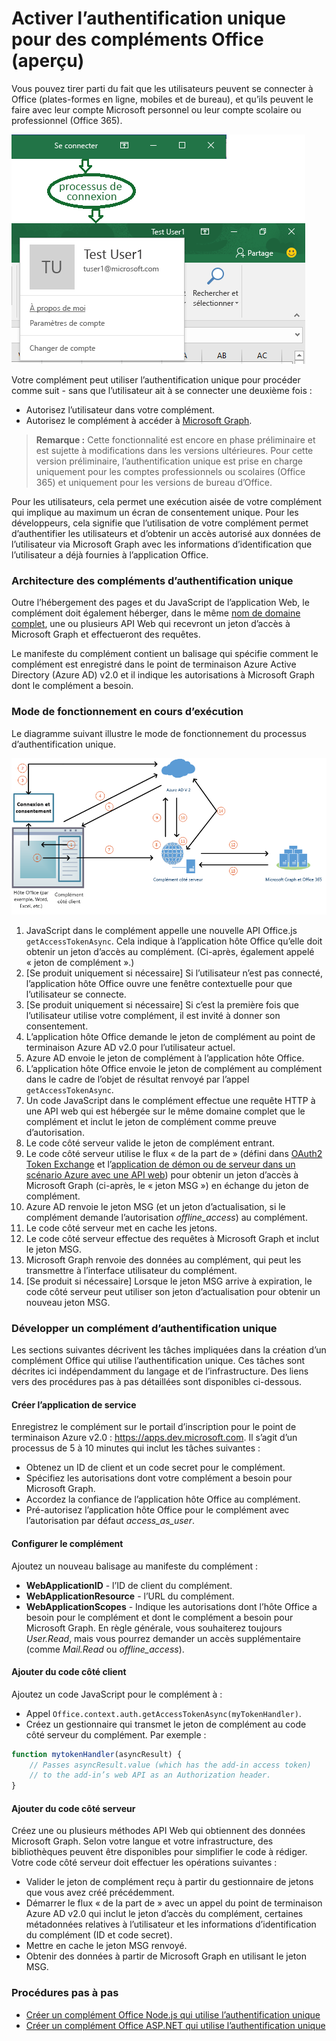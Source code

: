 # <a name="enable-single-sign-on-for-office-add-ins-preview"></a>Activer l’authentification unique pour des compléments Office (aperçu)

Vous pouvez tirer parti du fait que les utilisateurs peuvent se connecter à Office (plates-formes en ligne, mobiles et de bureau), et qu’ils peuvent le faire avec leur compte Microsoft personnel ou leur compte scolaire ou professionnel (Office 365). 

![Image illustrant le processus de connexion pour un complément](../../images/OfficeHostTitleBarLogin.png)

Votre complément peut utiliser l’authentification unique pour procéder comme suit - sans que l’utilisateur ait à se connecter une deuxième fois :

* Autorisez l’utilisateur dans votre complément.
* Autorisez le complément à accéder à [Microsoft Graph](https://developer.microsoft.com/graph/docs). 

>**Remarque :** Cette fonctionnalité est encore en phase préliminaire et est sujette à modifications dans les versions ultérieures. Pour cette version préliminaire, l’authentification unique est prise en charge uniquement pour les comptes professionnels ou scolaires (Office 365) et uniquement pour les versions de bureau d’Office. 

Pour les utilisateurs, cela permet une exécution aisée de votre complément qui implique au maximum un écran de consentement unique. Pour les développeurs, cela signifie que l’utilisation de votre complément permet d’authentifier les utilisateurs et d’obtenir un accès autorisé aux données de l’utilisateur via Microsoft Graph avec les informations d’identification que l’utilisateur a déjà fournies à l’application Office.
 

### <a name="sso-add-in-architecture"></a>Architecture des compléments d’authentification unique

Outre l’hébergement des pages et du JavaScript de l’application Web, le complément doit également héberger, dans le même [nom de domaine complet](https://msdn.microsoft.com/en-us/library/windows/desktop/ms682135(v=vs.85).aspx#_dns_fully_qualified_domain_name_fqdn__gly), une ou plusieurs API Web qui recevront un jeton d’accès à Microsoft Graph et effectueront des requêtes.

Le manifeste du complément contient un balisage qui spécifie comment le complément est enregistré dans le point de terminaison Azure Active Directory (Azure AD) v2.0 et il indique les autorisations à Microsoft Graph dont le complément a besoin.

### <a name="how-it-works-at-runtime"></a>Mode de fonctionnement en cours d’exécution

Le diagramme suivant illustre le mode de fonctionnement du processus d’authentification unique. 
<!-- Minor fixes to the text in the diagram - change V2 to v2.0, and change "(e.g. Word, Excel, etc.)" to "(for example, Word, Excel)". -->
![Diagramme illustrant le processus d’authentification unique](../../images/SSOOverviewDiagram.png)

1. JavaScript dans le complément appelle une nouvelle API Office.js `getAccessTokenAsync`. Cela indique à l’application hôte Office qu’elle doit obtenir un jeton d’accès au complément. (Ci-après, également appelé « jeton de complément ».)
1. [Se produit uniquement si nécessaire] Si l’utilisateur n’est pas connecté, l’application hôte Office ouvre une fenêtre contextuelle pour que l’utilisateur se connecte. 
1. [Se produit uniquement si nécessaire] Si c’est la première fois que l’utilisateur utilise votre complément, il est invité à donner son consentement. 
1. L’application hôte Office demande le jeton de complément au point de terminaison Azure AD v2.0 pour l’utilisateur actuel.
1. Azure AD envoie le jeton de complément à l’application hôte Office.
1. L’application hôte Office envoie le jeton de complément au complément dans le cadre de l’objet de résultat renvoyé par l’appel `getAccessTokenAsync`.
1. Un code JavaScript dans le complément effectue une requête HTTP à une API web qui est hébergée sur le même domaine complet que le complément et inclut le jeton de complément comme preuve d’autorisation.  
1. Le code côté serveur valide le jeton de complément entrant.
1. Le code côté serveur utilise le flux « de la part de » (défini dans [OAuth2 Token Exchange](https://tools.ietf.org/html/draft-ietf-oauth-token-exchange-02) et l’[application de démon ou de serveur dans un scénario Azure avec une API web](https://docs.microsoft.com/en-us/azure/active-directory/develop/active-directory-authentication-scenarios#daemon-or-server-application-to-web-api)) pour obtenir un jeton d’accès à Microsoft Graph (ci-après, le « jeton MSG ») en échange du jeton de complément. 
1. Azure AD renvoie le jeton MSG (et un jeton d’actualisation, si le complément demande l’autorisation *offline_access*) au complément.
1. Le code côté serveur met en cache les jetons.
1. Le code côté serveur effectue des requêtes à Microsoft Graph et inclut le jeton MSG.
1. Microsoft Graph renvoie des données au complément, qui peut les transmettre à l’interface utilisateur du complément. 
1. [Se produit si nécessaire] Lorsque le jeton MSG arrive à expiration, le code côté serveur peut utiliser son jeton d’actualisation pour obtenir un nouveau jeton MSG.

### <a name="develop-an-sso-add-in"></a>Développer un complément d’authentification unique

Les sections suivantes décrivent les tâches impliquées dans la création d’un complément Office qui utilise l’authentification unique. Ces tâches sont décrites ici indépendamment du langage et de l’infrastructure. Des liens vers des procédures pas à pas détaillées sont disponibles ci-dessous.

#### <a name="create-the-service-application"></a>Créer l’application de service

Enregistrez le complément sur le portail d’inscription pour le point de terminaison Azure v2.0 : https://apps.dev.microsoft.com. Il s’agit d’un processus de 5 à 10 minutes qui inclut les tâches suivantes :

* Obtenez un ID de client et un code secret pour le complément.
* Spécifiez les autorisations dont votre complément a besoin pour Microsoft Graph.
* Accordez la confiance de l’application hôte Office au complément.
* Pré-autorisez l’application hôte Office pour le complément avec l’autorisation par défaut *access_as_user*.

#### <a name="configure-the-add-in"></a>Configurer le complément

Ajoutez un nouveau balisage au manifeste du complément :

* **WebApplicationID** - l’ID de client du complément.
* **WebApplicationResource** - l’URL du complément.
* **WebApplicationScopes** - Indique les autorisations dont l’hôte Office a besoin pour le complément et dont le complément a besoin pour Microsoft Graph. En règle générale, vous souhaiterez toujours *User.Read*, mais vous pourrez demander un accès supplémentaire (comme *Mail.Read* ou *offline_access*).

#### <a name="add-client-side-code"></a>Ajouter du code côté client

Ajoutez un code JavaScript pour le complément à :

* Appel `Office.context.auth.getAccessTokenAsync(myTokenHandler)`.
* Créez un gestionnaire qui transmet le jeton de complément au code côté serveur du complément. Par exemple :

```js
function mytokenHandler(asyncResult) {
    // Passes asyncResult.value (which has the add-in access token)
    // to the add-in’s web API as an Authorization header.
}
```

#### <a name="add-server-side-code"></a>Ajouter du code côté serveur

Créez une ou plusieurs méthodes API Web qui obtiennent des données Microsoft Graph. Selon votre langue et votre infrastructure, des bibliothèques peuvent être disponibles pour simplifier le code à rédiger. Votre code côté serveur doit effectuer les opérations suivantes :

* Valider le jeton de complément reçu à partir du gestionnaire de jetons que vous avez créé précédemment.
* Démarrer le flux « de la part de » avec un appel du point de terminaison Azure AD v2.0 qui inclut le jeton d’accès du complément, certaines métadonnées relatives à l’utilisateur et les informations d’identification du complément (ID et code secret). 
* Mettre en cache le jeton MSG renvoyé.
* Obtenir des données à partir de Microsoft Graph en utilisant le jeton MSG.

### <a name="walkthroughs"></a>Procédures pas à pas

* [Créer un complément Office Node.js qui utilise l’authentification unique](../../docs/develop/create-sso-office-add-ins-nodejs.md)
* [Créer un complément Office ASP.NET qui utilise l’authentification unique](../../docs/develop/create-sso-office-add-ins-aspnet.md)


